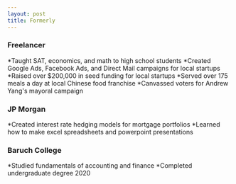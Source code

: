 ```yaml
---
layout: post
title: Formerly
---
```


### Freelancer

*Taught SAT, economics, and math to high school students
*Created Google Ads, Facebook Ads, and Direct Mail campaigns for local startups
*Raised over $200,000 in seed funding for local startups
*Served over 175 meals a day at local Chinese food franchise
*Canvassed voters for Andrew Yang's mayoral campaign

### JP Morgan

*Created interest rate hedging models for mortgage portfolios
*Learned how to make excel spreadsheets and powerpoint presentations

### Baruch College

*Studied fundamentals of accounting and finance
*Completed undergraduate degree 2020
